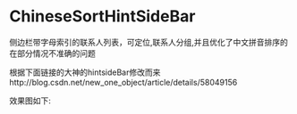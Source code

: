 # ChineseSortHintSideBar
侧边栏带字母索引的联系人列表，可定位,联系人分组,并且优化了中文拼音排序的在部分情况不准确的问题

根据下面链接的大神的hintsideBar修改而来http://blog.csdn.net/new_one_object/article/details/58049156

效果图如下:

